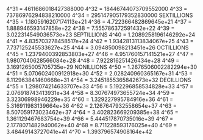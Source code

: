 4^31 = 4611686018427388000
4^32 = 18446744073709552000
4^33 = 73786976294838210000
4^34 = 295147905179352830000
SEXTILLIONS
4^35 = 1.1805916207174113e+21
4^36 = 4.722366482869645e+21
4^37 = 1.888946593147858e+22
4^38 = 7.555786372591432e+22
4^39 = 3.022314549036573e+23
SEPTILLIONS
4^40 = 1.2089258196146292e+24
4^41 = 4.835703278458517e+24
4^42 = 1.9342813113834067e+25
4^43 = 7.737125245533627e+25
4^44 = 3.094850098213451e+26
OCTILLIONS
4^45 = 1.2379400392853803e+27
4^46 = 4.951760157141521e+27
4^47 = 1.9807040628566084e+28
4^48 = 7.922816251426434e+28
4^49 = 3.1691265005705735e+29
NONILLIONS
4^50 = 1.2676506002282294e+30
4^51 = 5.070602400912918e+30
4^52 = 2.028240960365167e+31
4^53 = 8.112963841460668e+31
4^54 = 3.2451855365842673e+32
DECILLIONS
4^55 = 1.298074214633707e+33
4^56 = 5.192296858534828e+33
4^57 = 2.076918743413931e+34
4^58 = 8.307674973655724e+34
4^59 = 3.32306998946229e+35
4^60 = 1.329227995784916e+36
4^61 = 5.316911983139664e+36
4^62 = 2.1267647932558654e+37
4^63 = 8.507059173023462e+37
4^64 = 3.402823669209385e+38
4^65 = 1.361129467683754e+39
4^66 = 5.444517870735016e+39
4^67 = 2.1778071482940062e+40
4^68 = 8.711228593176025e+40
4^69 = 3.48449143727041e+41
4^70 = 1.393796574908164e+42
